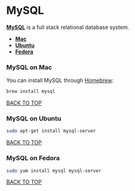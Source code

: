 MySQL
=====
[**MySQL**](https://www.mysql.com) is a full stack relational database system.

* [**Mac**](#mysql-on-mac)
* [**Ubuntu**](#mysql-on-ubuntu)
* [**Fedora**](#mysql-on-fedora)

### MySQL on Mac
You can install MySQL through [Homebrew](https://github.com/ctrl-alt-del/devenv/blob/master/terminal/package-manager/homebrew):
```sh
brew install mysql
```
[BACK TO TOP](https://github.com/ctrl-alt-del/devenv/tree/master/database)


### MySQL on Ubuntu
```sh
sudo apt-get install mysql-server
```
[BACK TO TOP](https://github.com/ctrl-alt-del/devenv/tree/master/database)


### MySQL on Fedora
```sh
sudo yum install mysql mysql-server
```
[BACK TO TOP](https://github.com/ctrl-alt-del/devenv/tree/master/database)
